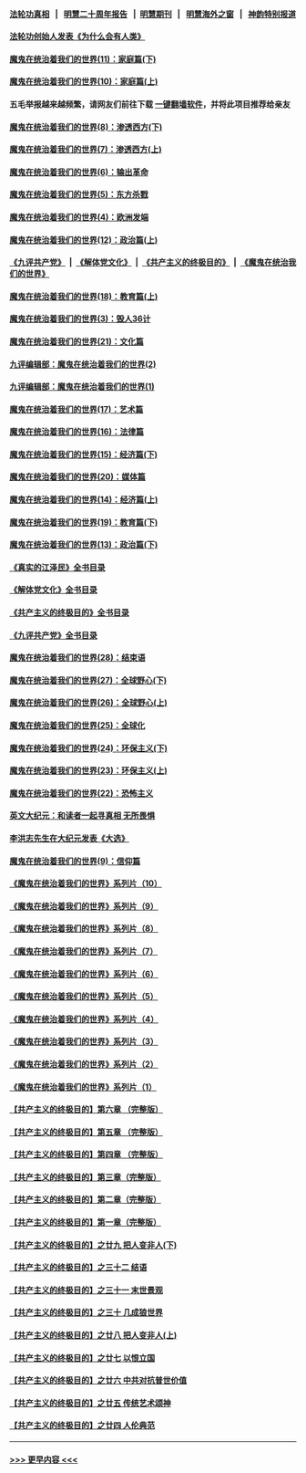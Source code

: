 #### [法轮功真相](https://github.com/gfw-breaker/truth/blob/master/README.md?t=0) &nbsp;&nbsp;|&nbsp;&nbsp; [明慧二十周年报告](https://github.com/gfw-breaker/mh-reports/blob/master/README.md?t=0) &nbsp;&nbsp;|&nbsp;&nbsp;[明慧期刊](https://github.com/gfw-breaker/mh-qikan) &nbsp;&nbsp;|&nbsp;&nbsp; [明慧海外之窗](https://github.com/gfw-breaker/mh-news/blob/master/README.md?t=0) &nbsp;&nbsp;|&nbsp;&nbsp; [神韵特别报道](https://github.com/gfw-breaker/mh-news/blob/master/shenyun.md?t=0)
#### [法轮功创始人发表《为什么会有人类》](../pages/nsc422/n13912117.md?t=02180643) 
#### [魔鬼在统治着我们的世界(11)：家庭篇(下)](../pages/nsc422/n10440961.md?t=02180643) 
#### [魔鬼在统治着我们的世界(10)：家庭篇(上)](../pages/nsc422/n10435448.md?t=02180643) 
#### 五毛举报越来越频繁，请网友们前往下载 [一键翻墙软件](https://github.com/gfw-breaker/ssr-accounts)，并将此项目推荐给亲友
#### [魔鬼在统治着我们的世界(8)：渗透西方(下)](../pages/nsc422/n10429603.md?t=02180643) 
#### [魔鬼在统治着我们的世界(7)：渗透西方(上)](../pages/nsc422/n10426013.md?t=02180643) 
#### [魔鬼在统治着我们的世界(6)：输出革命](../pages/nsc422/n10421536.md?t=02180643) 
#### [魔鬼在统治着我们的世界(5)：东方杀戮](../pages/nsc422/n10417707.md?t=02180643) 
#### [魔鬼在统治着我们的世界(4)：欧洲发端](../pages/nsc422/n10414890.md?t=02180643) 
#### [魔鬼在统治着我们的世界(12)：政治篇(上)](../pages/nsc422/n10444576.md?t=02180643) 
#### [《九评共产党》](https://github.com/begood0513/9ping.md/blob/master/README.md) &nbsp;|&nbsp; [《解体党文化》](../../../../jtdwh.md/blob/master/README.md)  &nbsp;|&nbsp; [《共产主义的终极目的》](../../../../gczydzjmd.md/blob/master/README.md) &nbsp;|&nbsp; [《魔鬼在统治我们的世界》](../../../../mgztzwmdsj.md/blob/master/README.md) 
#### [魔鬼在统治着我们的世界(18)：教育篇(上)](../pages/nsc422/n10526970.md?t=02180643) 
#### [魔鬼在统治着我们的世界(3)：毁人36计](../pages/nsc422/n10411583.md?t=02180643) 
#### [魔鬼在统治着我们的世界(21)：文化篇](../pages/nsc422/n10597706.md?t=02180643) 
#### [九评编辑部：魔鬼在统治着我们的世界(2)](../pages/nsc422/n10410036.md?t=02180643) 
#### [九评编辑部：魔鬼在统治着我们的世界(1)](../pages/nsc422/n10406825.md?t=02180643) 
#### [魔鬼在统治着我们的世界(17)：艺术篇](../pages/nsc422/n10499093.md?t=02180643) 
#### [魔鬼在统治着我们的世界(16)：法律篇](../pages/nsc422/n10485969.md?t=02180643) 
#### [魔鬼在统治着我们的世界(15)：经济篇(下)](../pages/nsc422/n10469975.md?t=02180643) 
#### [魔鬼在统治着我们的世界(20)：媒体篇](../pages/nsc422/n10586579.md?t=02180643) 
#### [魔鬼在统治着我们的世界(14)：经济篇(上)](../pages/nsc422/n10457370.md?t=02180643) 
#### [魔鬼在统治着我们的世界(19)：教育篇(下)](../pages/nsc422/n10564808.md?t=02180643) 
#### [魔鬼在统治着我们的世界(13)：政治篇(下)](../pages/nsc422/n10448270.md?t=02180643) 
#### [《真实的江泽民》全书目录](../pages/nsc422/n13721399.md?t=02180643) 
#### [《解体党文化》全书目录](../pages/nsc422/n13721157.md?t=02180643) 
#### [《共产主义的终极目的》全书目录](../pages/nsc422/n13721048.md?t=02180643) 
#### [《九评共产党》全书目录](../pages/nsc422/n13708085.md?t=02180643) 
#### [魔鬼在统治着我们的世界(28)：结束语](../pages/nsc422/n10936246.md?t=02180643) 
#### [魔鬼在统治着我们的世界(27)：全球野心(下)](../pages/nsc422/n10928319.md?t=02180643) 
#### [魔鬼在统治着我们的世界(26)：全球野心(上)](../pages/nsc422/n10900318.md?t=02180643) 
#### [魔鬼在统治着我们的世界(25)：全球化](../pages/nsc422/n10788205.md?t=02180643) 
#### [魔鬼在统治着我们的世界(24)：环保主义(下)](../pages/nsc422/n10695307.md?t=02180643) 
#### [魔鬼在统治着我们的世界(23)：环保主义(上)](../pages/nsc422/n10688613.md?t=02180643) 
#### [魔鬼在统治着我们的世界(22)：恐怖主义](../pages/nsc422/n10614727.md?t=02180643) 
#### [英文大纪元：和读者一起寻真相 无所畏惧](../pages/nsc422/n12542027.md?t=02180643) 
#### [李洪志先生在大纪元发表《大选》](../pages/nsc422/n12534746.md?t=02180643) 
#### [魔鬼在统治着我们的世界(9)：信仰篇](../pages/nsc422/n10432159.md?t=02180643) 
#### [《魔鬼在统治着我们的世界》系列片（10）](../pages/nsc422/n12292670.md?t=02180643) 
#### [《魔鬼在统治着我们的世界》系列片（9）](../pages/nsc422/n12290859.md?t=02180643) 
#### [《魔鬼在统治着我们的世界》系列片（8）](../pages/nsc422/n12287445.md?t=02180643) 
#### [《魔鬼在统治着我们的世界》系列片（7）](../pages/nsc422/n12283425.md?t=02180643) 
#### [《魔鬼在统治着我们的世界》系列片（6）](../pages/nsc422/n12282314.md?t=02180643) 
#### [《魔鬼在统治着我们的世界》系列片（5）](../pages/nsc422/n12281419.md?t=02180643) 
#### [《魔鬼在统治着我们的世界》系列片（4）](../pages/nsc422/n12274024.md?t=02180643) 
#### [《魔鬼在统治着我们的世界》系列片（3）](../pages/nsc422/n12271322.md?t=02180643) 
#### [《魔鬼在统治着我们的世界》系列片（2）](../pages/nsc422/n12269049.md?t=02180643) 
#### [《魔鬼在统治着我们的世界》系列片（1）](../pages/nsc422/n12267575.md?t=02180643) 
#### [【共产主义的终极目的】第六章 （完整版）](../pages/nsc422/n11428913.md?t=02180643) 
#### [【共产主义的终极目的】第五章 （完整版）](../pages/nsc422/n11428912.md?t=02180643) 
#### [【共产主义的终极目的】第四章 （完整版）](../pages/nsc422/n11428907.md?t=02180643) 
#### [【共产主义的终极目的】第三章（完整版）](../pages/nsc422/n11428848.md?t=02180643) 
#### [【共产主义的终极目的】第二章（完整版）](../pages/nsc422/n11428831.md?t=02180643) 
#### [【共产主义的终极目的】第一章（完整版）](../pages/nsc422/n11417651.md?t=02180643) 
#### [【共产主义的终极目的】之廿九 把人变非人(下)](../pages/nsc422/n11344140.md?t=02180643) 
#### [【共产主义的终极目的】之三十二 结语](../pages/nsc422/n11360535.md?t=02180643) 
#### [【共产主义的终极目的】之三十一 末世景观](../pages/nsc422/n11351129.md?t=02180643) 
#### [【共产主义的终极目的】之三十 几成狼世界](../pages/nsc422/n11348280.md?t=02180643) 
#### [【共产主义的终极目的】之廿八 把人变非人(上)](../pages/nsc422/n11340492.md?t=02180643) 
#### [【共产主义的终极目的】之廿七 以恨立国](../pages/nsc422/n11336944.md?t=02180643) 
#### [【共产主义的终极目的】之廿六 中共对抗普世价值](../pages/nsc422/n11324785.md?t=02180643) 
#### [【共产主义的终极目的】之廿五 传统艺术颂神](../pages/nsc422/n11296396.md?t=02180643) 
#### [【共产主义的终极目的】之廿四 人伦典范](../pages/nsc422/n11296397.md?t=02180643) 

----
#### [ >>> 更早内容 <<< ](../indexes/nsc422-earlier.md)
